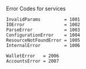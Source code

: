 Error Codes for services

	InvalidParams         = 1001
	IOError               = 1002
	ParseError            = 1003
	ConfigurationError    = 1004
	ResourceNotFoundError = 1005
	InternalError         = 1006

	WalletError   = 2006
	AccountsError = 2007